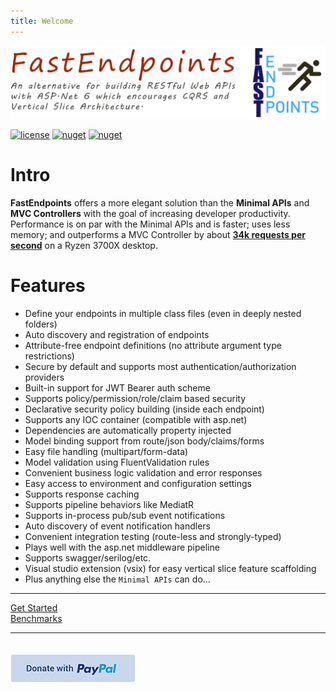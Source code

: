 ```yaml
---
title: Welcome
---
```


![](images/header.svg)

[![license](https://img.shields.io/github/license/dj-nitehawk/FastEndpoints?color=blue&label=license&logo=Github&style=flat-square)](https://github.com/dj-nitehawk/FastEndpoints/blob/master/README.md) [![nuget](https://img.shields.io/nuget/v/FastEndpoints?label=version&logo=NuGet&style=flat-square)](https://www.nuget.org/packages/FastEndpoints) [![nuget](https://img.shields.io/nuget/dt/FastEndpoints?color=blue&label=downloads&logo=NuGet&style=flat-square)](https://www.nuget.org/packages/FastEndpoints)

# Intro
**FastEndpoints** offers a more elegant solution than the **Minimal APIs** and **MVC Controllers** with the goal of increasing developer productivity.
Performance is on par with the Minimal APIs and is faster; uses less memory; and outperforms a MVC Controller by about **[34k requests per second](wiki/Benchmarks.md)** on a Ryzen 3700X desktop.

# Features
- Define your endpoints in multiple class files (even in deeply nested folders)
- Auto discovery and registration of endpoints
- Attribute-free endpoint definitions (no attribute argument type restrictions)
- Secure by default and supports most authentication/authorization providers
- Built-in support for JWT Bearer auth scheme
- Supports policy/permission/role/claim based security
- Declarative security policy building (inside each endpoint)
- Supports any IOC container (compatible with asp.net)
- Dependencies are automatically property injected
- Model binding support from route/json body/claims/forms
- Easy file handling (multipart/form-data)
- Model validation using FluentValidation rules
- Convenient business logic validation and error responses
- Easy access to environment and configuration settings
- Supports response caching
- Supports pipeline behaviors like MediatR
- Supports in-process pub/sub event notifications
- Auto discovery of event notification handlers
- Convenient integration testing (route-less and strongly-typed)
- Plays well with the asp.net middleware pipeline
- Supports swagger/serilog/etc.
- Visual studio extension (vsix) for easy vertical slice feature scaffolding
- Plus anything else the `Minimal APIs` can do...

---

<div class="actions-container">
  <div><a href="wiki/Get-Started.md">Get Started</a></div>
  <div><a href="wiki/Benchmarks.md">Benchmarks</a></div>
</div>

---

<div class="actions-container">
  <a href="https://www.paypal.com/donate?hosted_button_id=AU3SCQX9FXYCS">
    <img src="images/donate.png" style="margin-top:20px;"/>
  </a>
</div>
